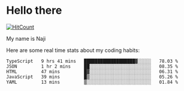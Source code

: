 # Hello there

[![HitCount](http://hits.dwyl.com/na-ji/na-ji.svg)](https://youtu.be/dQw4w9WgXcQ)

My name is Naji

Here are some real time stats about my coding habits:

<!--START_SECTION:waka-->
```text
TypeScript   9 hrs 41 mins   ███████████████████▓░░░░░   78.03 % 
JSON         1 hr 2 mins     ██░░░░░░░░░░░░░░░░░░░░░░░   08.35 % 
HTML         47 mins         █▓░░░░░░░░░░░░░░░░░░░░░░░   06.31 % 
JavaScript   39 mins         █▒░░░░░░░░░░░░░░░░░░░░░░░   05.26 % 
YAML         13 mins         ▒░░░░░░░░░░░░░░░░░░░░░░░░   01.84 % 
```
<!--END_SECTION:waka-->
